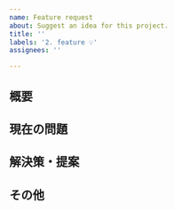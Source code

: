 ```yaml
---
name: Feature request
about: Suggest an idea for this project.
title: ''
labels: '2. feature 💡'
assignees: ''

---
```


## 概要

<!-- 変更・追加したい機能等の概要 -->

## 現在の問題

<!-- 現状の問題点の説明 -->

## 解決策・提案

<!-- 問題を解決する方法の説明 -->

## その他

<!-- その他追記することがあれば -->
